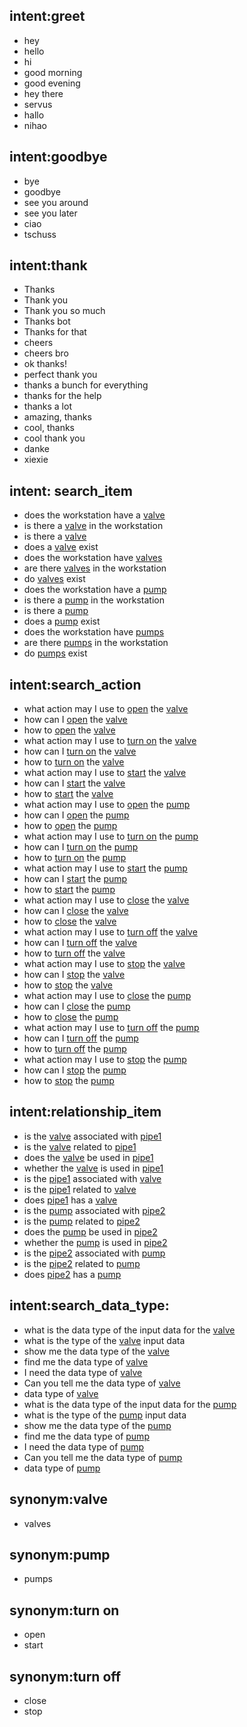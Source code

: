 ## intent:greet
- hey
- hello
- hi
- good morning
- good evening
- hey there
- servus
- hallo
- nihao

## intent:goodbye
- bye
- goodbye
- see you around
- see you later
- ciao
- tschuss

## intent:thank
- Thanks
- Thank you
- Thank you so much
- Thanks bot
- Thanks for that
- cheers
- cheers bro
- ok thanks!
- perfect thank you
- thanks a bunch for everything
- thanks for the help
- thanks a lot
- amazing, thanks
- cool, thanks
- cool thank you
- danke
- xiexie

## intent: search_item
- does the workstation have a [valve](item)
- is there a [valve](item) in the workstation
- is there a [valve](item)
- does a [valve](item) exist
- does the workstation have [valves](item)
- are there [valves](item) in the workstation
- do [valves](item) exist
- does the workstation have a [pump](item)
- is there a [pump](item) in the workstation
- is there a [pump](item)
- does a [pump](item) exist
- does the workstation have [pumps](item)
- are there [pumps](item) in the workstation
- do [pumps](item) exist
			
## intent:search_action
- what action may I use to [open](do) the [valve](item)
- how can I [open](do) the [valve](item)
- how to [open](do) the [valve](item)
- what action may I use to [turn on](do) the [valve](item)
- how can I [turn on](do) the [valve](item)
- how to [turn on](do) the [valve](item)
- what action may I use to [start](do) the [valve](item)
- how can I [start](do) the [valve](item)
- how to [start](do) the [valve](item)
- what action may I use to [open](do) the [pump](item)
- how can I [open](do) the [pump](item)
- how to [open](do) the [pump](item)
- what action may I use to [turn on](do) the [pump](item)
- how can I [turn on](do) the [pump](item)
- how to [turn on](do) the [pump](item)
- what action may I use to [start](do) the [pump](item)
- how can I [start](do) the [pump](item)
- how to [start](do) the [pump](item)
- what action may I use to [close](do) the [valve](item)
- how can I [close](do) the [valve](item)
- how to [close](do) the [valve](item)
- what action may I use to [turn off](do) the [valve](item)
- how can I [turn off](do) the [valve](item)
- how to [turn off](do) the [valve](item)
- what action may I use to [stop](do) the [valve](item)
- how can I [stop](do) the [valve](item)
- how to [stop](do) the [valve](item)
- what action may I use to [close](do) the [pump](item)
- how can I [close](do) the [pump](item)
- how to [close](do) the [pump](item)
- what action may I use to [turn off](do) the [pump](item)
- how can I [turn off](do) the [pump](item)
- how to [turn off](do) the [pump](item)
- what action may I use to [stop](do) the [pump](item)
- how can I [stop](do) the [pump](item)
- how to [stop](do) the [pump](item)

## intent:relationship_item
- is the [valve](item) associated with [pipe1](item)
- is the [valve](item) related to [pipe1](item)
- does the [valve](item) be used in [pipe1](item)
- whether the [valve](item) is used in [pipe1](item)
- is the [pipe1](item) associated with [valve](item)
- is the [pipe1](item) related to [valve](item)
- does [pipe1](item) has a [valve](item)
- is the [pump](item) associated with [pipe2](item)
- is the [pump](item) related to [pipe2](item)
- does the [pump](item) be used in [pipe2](item)
- whether the [pump](item) is used in [pipe2](item)
- is the [pipe2](item) associated with [pump](item)
- is the [pipe2](item) related to [pump](item)
- does [pipe2](item) has a [pump](item)

## intent:search_data_type:
- what is the data type of the input data for the [valve](item)
- what is the type of the [valve](item) input data
- show me the data type of the [valve](item)
- find me the data type of [valve](item)
- I need the data type of [valve](item)
- Can you tell me the data type of [valve](item)
- data type of [valve](item)
- what is the data type of the input data for the [pump](item)
- what is the type of the [pump](item) input data
- show me the data type of the [pump](item)
- find me the data type of [pump](item)
- I need the data type of [pump](item)
- Can you tell me the data type of [pump](item)
- data type of [pump](item)

## synonym:valve
- valves

## synonym:pump
- pumps

## synonym:turn on
- open
- start

## synonym:turn off
- close
- stop
